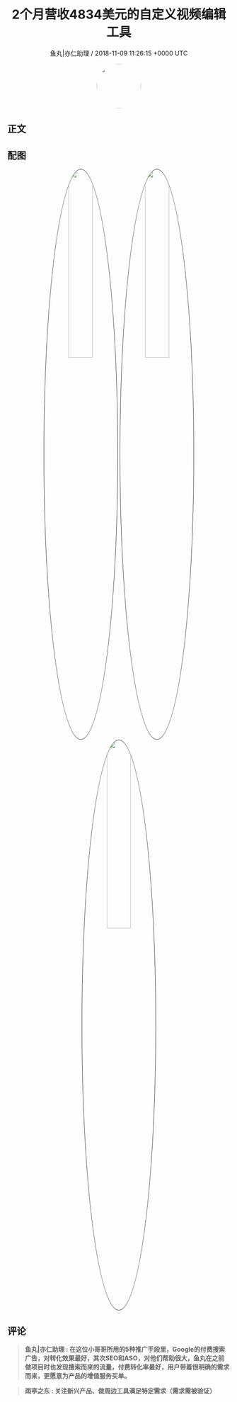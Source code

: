 <h1 align="center">2个月营收4834美元的自定义视频编辑工具</h1>
<p align="center">
    <a>鱼丸|亦仁助理 / 2018-11-09 11:26:15 &#43;0000 UTC</a>
</p>

<div align="center">
    <img src="https://images.zsxq.com/FtTHJfWYtR2To4jzwGiUQdhHaRRa?e=1590940799&amp;token=kIxbL07-8jAj8w1n4s9zv64FuZZNEATmlU_Vm6zD:AMY_BShrw-7TP6Fmqq7D-Deyytw=" width="100" height="100" style="border:1px solid;border-radius:50%; color:#ffffff"/>
</div>

## 正文

<div>

</div>

## 配图
<div class="image" align="center">

<img src="https://images.zsxq.com/Fve0nSd68a6U4fMYnvpEQ4islEne?imageMogr2/auto-orient/thumbnail/800x/format/jpg/blur/1x0/quality/75&amp;e=1590940799&amp;token=kIxbL07-8jAj8w1n4s9zv64FuZZNEATmlU_Vm6zD:nEn2FwAgKgTvV8l58yk-Xs2tfEk=" width="33%" height="33%" style="border:1px solid;border-radius:50%; color:#3c3f41"/>

<img src="https://images.zsxq.com/Frtanq3O3pN0oi0R5WEAzh0JHVM3?imageMogr2/auto-orient/thumbnail/800x/format/jpg/blur/1x0/quality/75&amp;e=1590940799&amp;token=kIxbL07-8jAj8w1n4s9zv64FuZZNEATmlU_Vm6zD:dmJYndLlf4c6_Pa5-SJT7MYWLS8=" width="33%" height="33%" style="border:1px solid;border-radius:50%; color:#3c3f41"/>

<img src="https://images.zsxq.com/FrakgSeqagrY4J2CmxH4nmzs_RFC?imageMogr2/auto-orient/thumbnail/800x/format/jpg/blur/1x0/quality/75&amp;e=1590940799&amp;token=kIxbL07-8jAj8w1n4s9zv64FuZZNEATmlU_Vm6zD:4IFYdv71k2OPc57hPYXGx8P8mDU=" width="33%" height="33%" style="border:1px solid;border-radius:50%; color:#3c3f41"/>

</div>

## 评论

<div align="left">
<div>

<blockquote >
<span> <strong>鱼丸|亦仁助理 : 在这位小哥哥所用的5种推广手段里，Google的付费搜索广告，对转化效果最好，其次SEO和ASO，对他们帮助很大，鱼丸在之前做项目时也发现搜索而来的流量，付费转化率最好，用户带着很明确的需求而来，更愿意为产品的增值服务买单。 </strong></span>
</blockquote>

<blockquote >
<span> <strong>雨亭之东 : 关注新兴产品、做周边工具满足特定需求（需求需被验证） </strong></span>
</blockquote>

</div>
</div>